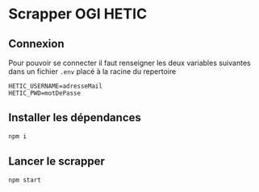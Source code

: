 # Scrapper OGI HETIC

## Connexion 

Pour pouvoir se connecter il faut renseigner les deux variables suivantes dans un fichier `.env` placé à la racine du repertoire

```
HETIC_USERNAME=adresseMail
HETIC_PWD=motDePasse
```

## Installer les dépendances

```bash
npm i
```

## Lancer le scrapper

```bash
npm start
```